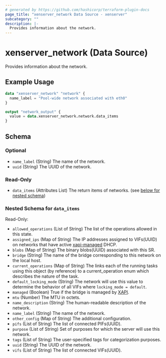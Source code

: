 ```yaml
---
# generated by https://github.com/hashicorp/terraform-plugin-docs
page_title: "xenserver_network Data Source - xenserver"
subcategory: ""
description: |-
  Provides information about the network.
---
```


# xenserver_network (Data Source)

Provides information about the network.

## Example Usage

```terraform
data "xenserver_network" "network" {
  name_label = "Pool-wide network associated with eth0"
}

output "network_output" {
  value = data.xenserver_network.network.data_items
}
```

<!-- schema generated by tfplugindocs -->
## Schema

### Optional

- `name_label` (String) The name of the network.
- `uuid` (String) The UUID of the network.

### Read-Only

- `data_items` (Attributes List) The return items of networks. (see [below for nested schema](#nestedatt--data_items))

<a id="nestedatt--data_items"></a>
### Nested Schema for `data_items`

Read-Only:

- `allowed_operations` (List of String) The list of the operations allowed in this state.
- `assigned_ips` (Map of String) The IP addresses assigned to VIFs(UUID) on networks that have active [xapi-managed](https://github.com/xapi-project/xen-api) DHCP.
- `blobs` (Map of String) The binary blobs(UUID) associated with this SR.
- `bridge` (String) The name of the bridge corresponding to this network on the local host.
- `current_operations` (Map of String) The links each of the running tasks using this object (by reference) to a current_operation enum which describes the nature of the task.
- `default_locking_mode` (String) The network will use this value to determine the behavior of all VIFs where `locking_mode = default`.
- `managed` (Boolean) True if the bridge is managed by [XAPI](https://github.com/xapi-project/xen-api).
- `mtu` (Number) The MTU in octets.
- `name_description` (String) The human-readable description of the network.
- `name_label` (String) The name of the network.
- `other_config` (Map of String) The additional configuration.
- `pifs` (List of String) The list of connected PIFs(UUID).
- `purpose` (List of String) Set of purposes for which the server will use this network.
- `tags` (List of String) The user-specified tags for categorization purposes.
- `uuid` (String) The UUID of the network.
- `vifs` (List of String) The list of connected VIFs(UUID).
